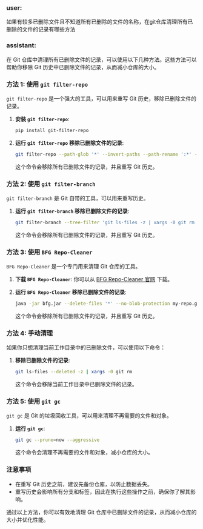 ### user: 

如果有较多已删除文件且不知道所有已删除的文件的名称，在git仓库清理所有已删除的文件的记录有哪些方法

### assistant: 

在 Git 仓库中清理所有已删除文件的记录，可以使用以下几种方法。这些方法可以帮助你移除 Git 历史中已删除文件的记录，从而减小仓库的大小。

### 方法 1: 使用 `git filter-repo`
`git filter-repo` 是一个强大的工具，可以用来重写 Git 历史，移除已删除文件的记录。

1. **安装 `git filter-repo`**:
   ```bash
   pip install git-filter-repo
   ```

2. **运行 `git filter-repo` 移除已删除文件的记录**:
   ```bash
   git filter-repo --path-glob '*' --invert-paths --path-rename ':*' --force
   ```

   这个命令会移除所有已删除文件的记录，并且重写 Git 历史。

### 方法 2: 使用 `git filter-branch`
`git filter-branch` 是 Git 自带的工具，可以用来重写历史。

1. **运行 `git filter-branch` 移除已删除文件的记录**:
   ```bash
   git filter-branch --tree-filter 'git ls-files -z | xargs -0 git rm --cached' --prune-empty --tag-name-filter cat -- --all
   ```

   这个命令会移除所有已删除文件的记录，并且重写 Git 历史。

### 方法 3: 使用 `BFG Repo-Cleaner`
`BFG Repo-Cleaner` 是一个专门用来清理 Git 仓库的工具。

1. **下载 `BFG Repo-Cleaner`**:
   你可以从 [BFG Repo-Cleaner 官网](https://rtyley.github.io/bfg-repo-cleaner/) 下载。

2. **运行 `BFG Repo-Cleaner` 移除已删除文件的记录**:
   ```bash
   java -jar bfg.jar --delete-files '*' --no-blob-protection my-repo.git
   ```

   这个命令会移除所有已删除文件的记录，并且重写 Git 历史。

### 方法 4: 手动清理
如果你只想清理当前工作目录中的已删除文件，可以使用以下命令：

1. **移除已删除文件的记录**:
   ```bash
   git ls-files --deleted -z | xargs -0 git rm
   ```

   这个命令会移除当前工作目录中已删除文件的记录。

### 方法 5: 使用 `git gc`
`git gc` 是 Git 的垃圾回收工具，可以用来清理不再需要的文件和对象。

1. **运行 `git gc`**:
   ```bash
   git gc --prune=now --aggressive
   ```

   这个命令会清理不再需要的文件和对象，减小仓库的大小。

### 注意事项
- 在重写 Git 历史之前，建议先备份仓库，以防止数据丢失。
- 重写历史会影响所有分支和标签，因此在执行这些操作之前，确保你了解其影响。

通过以上方法，你可以有效地清理 Git 仓库中已删除文件的记录，从而减小仓库的大小并优化性能。
